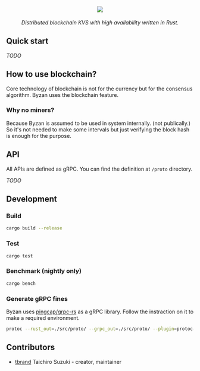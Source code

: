 <h1 align="center">
  <img src="https://user-images.githubusercontent.com/3483230/45586409-faf9a180-b931-11e8-95cd-4e79dd37736c.png" />
</h1>

<p align="center">
  <i>Distributed blockchain KVS with high availability written in Rust.</i>
</p>

## Quick start

<i>TODO</i>

## How to use blockchain?

Core technology of blockchain is not for the currency but for the consensus algorithm.
Byzan uses the blockchain feature.

### Why no miners?

Because Byzan is assumed to be used in system internally. (not publically.)
So it's not needed to make some intervals but just verifying the block hash is enough for the purpose.

## API

All APIs are defined as gRPC. You can find the definition at `/proto` directory.

<i>TODO</i>

## Development

### Build
```bash
cargo build --release
```

### Test
```bash
cargo test
```

### Benchmark (nightly only)
```bash
cargo bench
```

### Generate gRPC fines

Byzan uses [pingcap/grpc-rs](https://github.com/pingcap/grpc-rs) as a gRPC library.
Follow the instraction on it to make a required environment.

```bash
protoc --rust_out=./src/proto/ --grpc_out=./src/proto/ --plugin=protoc-gen-grpc=`which grpc_rust_plugin` proto/byzan.proto
```

## Contributors
- [tbrand](https://github.com/tbrand) Taichiro Suzuki - creator, maintainer
